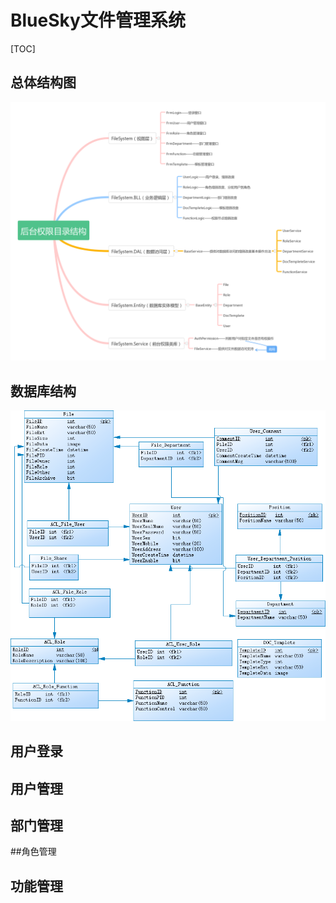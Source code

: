 # BlueSky文件管理系统
[TOC]
## 总体结构图
![总体结构图](Image/BlueSky_Dirs.png)
## 数据库结构
![数据库结构图](Image/fmsdb.png)
## 用户登录

## 用户管理

## 部门管理

##角色管理

## 功能管理
